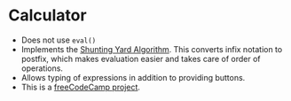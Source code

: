 # Calculator
* Does not use ```eval()```
* Implements the [Shunting Yard Algorithm](https://en.wikipedia.org/wiki/Shunting-yard_algorithm). This converts infix notation to postfix, which makes evaluation easier and takes care of order of operations.
* Allows typing of expressions in addition to providing buttons.
* This is a [freeCodeCamp project](https://www.freecodecamp.com/challenges/build-a-javascript-calculator).